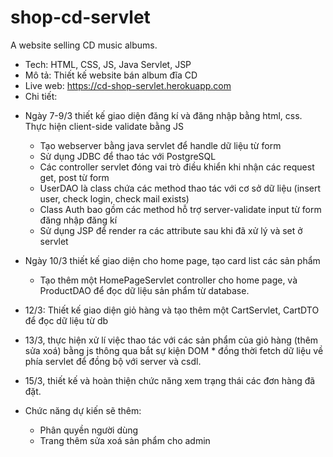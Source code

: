 # shop-cd-servlet
A website selling CD music albums. 
-	Tech: HTML, CSS, JS, Java Servlet, JSP
-	Mô tả: Thiết kế website bán album đĩa CD
-	Live web: https://cd-shop-servlet.herokuapp.com
-	Chi tiết:
*  Ngày 7-9/3 thiết kế giao diện đăng kí và đăng nhập bằng html, css. Thực hiện client-side validate bằng JS
	 *  Tạo webserver bằng java servlet để handle dữ liệu từ form
	 *  Sử dụng JDBC để thao tác với PostgreSQL
	 *  Các controller servlet đóng vai trò điều khiển khi nhận các request get, post từ form  	
 	 *  UserDAO là class chứa các method thao tác với cơ sở dữ liệu (insert user, check login, check mail exists)
 	 *  Class Auth bao gồm các method hỗ trợ server-validate input từ form đăng nhập đăng kí
 	 *  Sử dụng JSP để render ra các attribute sau khi đã xử lý và set ở servlet

*  Ngày 10/3 thiết kế giao diện cho home page, tạo card list các sản phẩm
 	  *  Tạo thêm một HomePageServlet controller cho home page, và ProductDAO để đọc dữ liệu sản phẩm từ database.
  
-  12/3: Thiết kế giao diện giỏ hàng và tạo thêm một CartServlet, CartDTO để đọc dữ liệu từ db
 
*  13/3, thực hiện xử lí việc thao tác với các sản phẩm của giỏ hàng (thêm sửa xoá) bằng js thông qua bắt sự kiện DOM
		*  đồng thời fetch dữ liệu về phía servlet để đồng bộ với server và csdl.
*  15/3, thiết kế và hoàn thiện chức năng xem trạng thái các đơn hàng đã đặt.

*	 Chức năng dự kiến sẽ thêm: 
		*  Phân quyền người dùng
		*  Trang thêm sửa xoá sản phẩm cho admin
    
